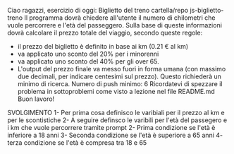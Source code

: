 Ciao ragazzi,
esercizio di oggi: Biglietto del treno
cartella/repo js-biglietto-treno
Il programma dovrà chiedere all'utente il numero di chilometri che vuole percorrere e l'età del passeggero. Sulla base di queste informazioni dovrà calcolare il prezzo totale del viaggio, secondo queste regole:

- il prezzo del biglietto è definito in base ai km (0.21 € al km)
- va applicato uno sconto del 20% per i minorenni
- va applicato uno sconto del 40% per gli over 65.
- L'output del prezzo finale va messo fuori in forma umana (con massimo due decimali, per indicare centesimi sul prezzo). Questo richiederà un minimo di ricerca.
  Numero di push minimo: 6
  Ricordatevi di spezzare il problema in sottoproblemi come visto a lezione nel file README.md
  Buon lavoro!

SVOLGIMENTO
1- Per prima cosa definisco le varibiali per il prezzo al km e per le scontistiche
2- A seguire definsco le varibili per l'età del passegero e i km che vuole percorrere tramite prompt
2- Prima condizione se l'età è inferiore a 18 anni
3- Seconda condizione se l'età è superiore a 65 anni
4- terza condizione se l'età è compresa tra 18 e 65
